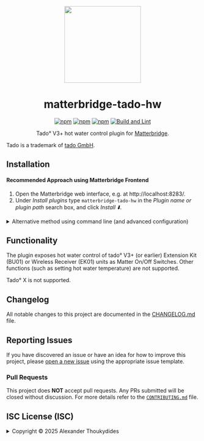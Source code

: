 <p align="center">
  <img src="https://raw.githubusercontent.com/wiki/thoukydides/matterbridge-tado-hw/matterbridge-tado-hw.png" height="200">
</p>
<div align=center>

# matterbridge-tado-hw

[![npm](https://badgen.net/npm/v/matterbridge-tado-hw)](https://www.npmjs.com/package/matterbridge-tado-hw)
[![npm](https://badgen.net/npm/dt/matterbridge-tado-hw)](https://www.npmjs.com/package/matterbridge-tado-hw)
[![npm](https://badgen.net/npm/dw/matterbridge-tado-hw)](https://www.npmjs.com/package/matterbridge-tado-hw)
[![Build and Lint](https://github.com/thoukydides/matterbridge-tado-hw/actions/workflows/build.yml/badge.svg)](https://github.com/thoukydides/matterbridge-tado-hw/actions/workflows/build.yml)

Tado° V3+ hot water control plugin for [Matterbridge](https://github.com/Luligu/matterbridge).

</div>

Tado is a trademark of [tado GmbH](https://www.tado.com/).

## Installation

#### Recommended Approach using Matterbridge Frontend

1. Open the Matterbridge web interface, e.g. at http://localhost:8283/.
1. Under *Install plugins* type `matterbridge-tado-hw` in the *Plugin name or plugin path* search box, and click *Install ⬇️*.

<details>
<summary>Alternative method using command line (and advanced configuration)</summary>

#### Installation using Command Line

1. Stop Matterbridge:  
   `systemctl stop matterbridge`
2. Install the plugin:  
   `npm install -g matterbridge-tado-hw`
3. Register it with Matterbridge:  
   `matterbridge -add matterbridge-tado-hw`
4. Restart Matterbridge:  
   `systemctl start matterbridge`

#### Example `matterbridge-tado-hw.config.json`
```JSON
{
    "name": "matterbridge-tado-hw",
    "type": "DynamicPlatform",
    "pollInterval": 300,
    "debug": false,
    "unregisterOnShutdown": false,
    "version": "0.0.1"
}
```
The configuration file will be generated automatically with appropriate defaults.

`pollInterval` specifies the interval in seconds between polling the tado° API for the hot water zone status. The default is 5 minutes (`300` seconds).

`debug` enables additional logging which may help with debugging any problems.

</details>

## Functionality

The plugin exposes hot water control of tado° V3+ (or earlier) Extension Kit (BU01) or Wireless Receiver (EK01) units as Matter On/Off Switches. Other functions (such as setting hot water temperature) are not supported.

Tado° X is not supported.

## Changelog

All notable changes to this project are documented in the [CHANGELOG.md](CHANGELOG.md) file.

## Reporting Issues
          
If you have discovered an issue or have an idea for how to improve this project, please [open a new issue](https://github.com/thoukydides/matterbridge-tado-hw/issues/new/choose) using the appropriate issue template.

### Pull Requests

This project does **NOT** accept pull requests. Any PRs submitted will be closed without discussion. For more details refer to the [`CONTRIBUTING.md`](https://github.com/thoukydides/.github/blob/master/CONTRIBUTING.md) file.

## ISC License (ISC)

<details>
<summary>Copyright © 2025 Alexander Thoukydides</summary>

> Permission to use, copy, modify, and/or distribute this software for any purpose with or without fee is hereby granted, provided that the above copyright notice and this permission notice appear in all copies.
>
> THE SOFTWARE IS PROVIDED "AS IS" AND THE AUTHOR DISCLAIMS ALL WARRANTIES WITH REGARD TO THIS SOFTWARE INCLUDING ALL IMPLIED WARRANTIES OF MERCHANTABILITY AND FITNESS. IN NO EVENT SHALL THE AUTHOR BE LIABLE FOR ANY SPECIAL, DIRECT, INDIRECT, OR CONSEQUENTIAL DAMAGES OR ANY DAMAGES WHATSOEVER RESULTING FROM LOSS OF USE, DATA OR PROFITS, WHETHER IN AN ACTION OF CONTRACT, NEGLIGENCE OR OTHER TORTIOUS ACTION, ARISING OUT OF OR IN CONNECTION WITH THE USE OR PERFORMANCE OF THIS SOFTWARE.
</details>